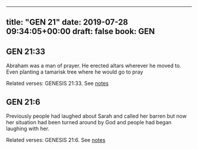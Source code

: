 
---
title: "GEN 21"
date: 2019-07-28 09:34:05+00:00
draft: false
book: GEN
---

## GEN 21:33

Abraham was a man of prayer. He erected altars wherever he moved to. Even planting a tamarisk tree where he would go to pray

Related verses: GENESIS 21:33. See [notes](https://my.bible.com/notes/3218293198808670306)


## GEN 21:6

Previously people had laughed about Sarah and called her barren but now her situation had been turned around by God and people had began laughing with her.

Related verses: GENESIS 21:6. See [notes](https://my.bible.com/notes/3215602526192395191)

